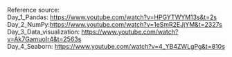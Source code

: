 Reference source: <br>
Day_1_Pandas: https://www.youtube.com/watch?v=HPGYTWYM13s&t=2s <br>
Day_2_NumPy:https://www.youtube.com/watch?v=1eSmR2EJjYM&t=2327s <br>
Day_3_Data_visualization: https://www.youtube.com/watch?v=Ak7GamuoIr4&t=2563s <br>
Day_4_Seaborn: https://www.youtube.com/watch?v=4_YB4ZWLgPg&t=810s <br>
